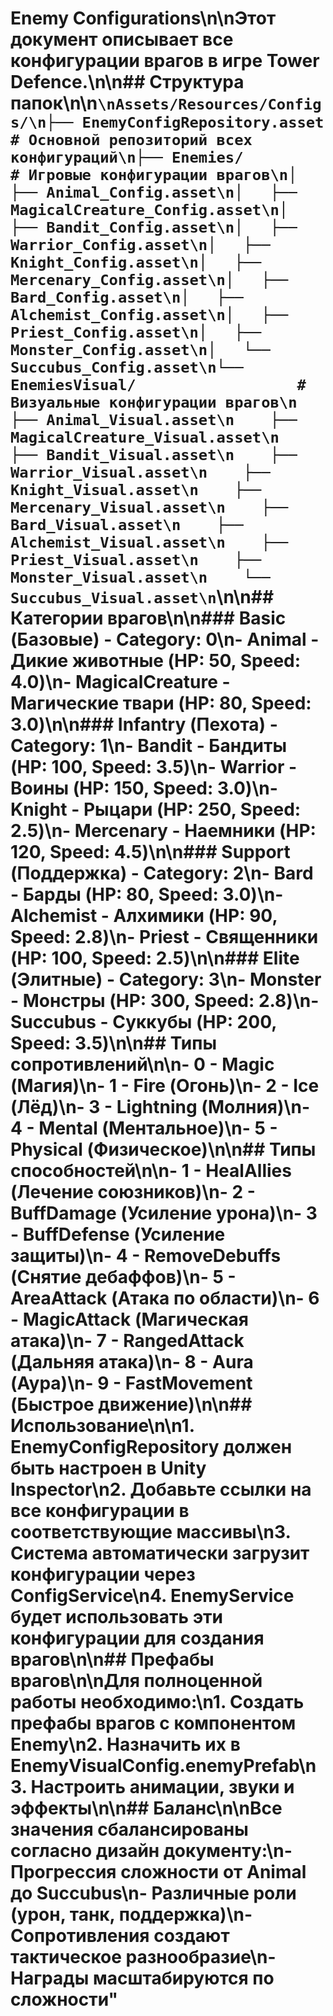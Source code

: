 # Enemy Configurations\n\nЭтот документ описывает все конфигурации врагов в игре Tower Defence.\n\n## Структура папок\n\n```\nAssets/Resources/Configs/\n├── EnemyConfigRepository.asset     # Основной репозиторий всех конфигураций\n├── Enemies/                        # Игровые конфигурации врагов\n│   ├── Animal_Config.asset\n│   ├── MagicalCreature_Config.asset\n│   ├── Bandit_Config.asset\n│   ├── Warrior_Config.asset\n│   ├── Knight_Config.asset\n│   ├── Mercenary_Config.asset\n│   ├── Bard_Config.asset\n│   ├── Alchemist_Config.asset\n│   ├── Priest_Config.asset\n│   ├── Monster_Config.asset\n│   └── Succubus_Config.asset\n└── EnemiesVisual/                  # Визуальные конфигурации врагов\n    ├── Animal_Visual.asset\n    ├── MagicalCreature_Visual.asset\n    ├── Bandit_Visual.asset\n    ├── Warrior_Visual.asset\n    ├── Knight_Visual.asset\n    ├── Mercenary_Visual.asset\n    ├── Bard_Visual.asset\n    ├── Alchemist_Visual.asset\n    ├── Priest_Visual.asset\n    ├── Monster_Visual.asset\n    └── Succubus_Visual.asset\n```\n\n## Категории врагов\n\n### **Basic (Базовые) - Category: 0**\n- **Animal** - Дикие животные (HP: 50, Speed: 4.0)\n- **MagicalCreature** - Магические твари (HP: 80, Speed: 3.0)\n\n### **Infantry (Пехота) - Category: 1**\n- **Bandit** - Бандиты (HP: 100, Speed: 3.5)\n- **Warrior** - Воины (HP: 150, Speed: 3.0)\n- **Knight** - Рыцари (HP: 250, Speed: 2.5)\n- **Mercenary** - Наемники (HP: 120, Speed: 4.5)\n\n### **Support (Поддержка) - Category: 2**\n- **Bard** - Барды (HP: 80, Speed: 3.0)\n- **Alchemist** - Алхимики (HP: 90, Speed: 2.8)\n- **Priest** - Священники (HP: 100, Speed: 2.5)\n\n### **Elite (Элитные) - Category: 3**\n- **Monster** - Монстры (HP: 300, Speed: 2.8)\n- **Succubus** - Суккубы (HP: 200, Speed: 3.5)\n\n## Типы сопротивлений\n\n- **0** - Magic (Магия)\n- **1** - Fire (Огонь)\n- **2** - Ice (Лёд)\n- **3** - Lightning (Молния)\n- **4** - Mental (Ментальное)\n- **5** - Physical (Физическое)\n\n## Типы способностей\n\n- **1** - HealAllies (Лечение союзников)\n- **2** - BuffDamage (Усиление урона)\n- **3** - BuffDefense (Усиление защиты)\n- **4** - RemoveDebuffs (Снятие дебаффов)\n- **5** - AreaAttack (Атака по области)\n- **6** - MagicAttack (Магическая атака)\n- **7** - RangedAttack (Дальняя атака)\n- **8** - Aura (Аура)\n- **9** - FastMovement (Быстрое движение)\n\n## Использование\n\n1. **EnemyConfigRepository** должен быть настроен в Unity Inspector\n2. Добавьте ссылки на все конфигурации в соответствующие массивы\n3. Система автоматически загрузит конфигурации через ConfigService\n4. EnemyService будет использовать эти конфигурации для создания врагов\n\n## Префабы врагов\n\nДля полноценной работы необходимо:\n1. Создать префабы врагов с компонентом Enemy\n2. Назначить их в EnemyVisualConfig.enemyPrefab\n3. Настроить анимации, звуки и эффекты\n\n## Баланс\n\nВсе значения сбалансированы согласно дизайн документу:\n- Прогрессия сложности от Animal до Succubus\n- Различные роли (урон, танк, поддержка)\n- Сопротивления создают тактическое разнообразие\n- Награды масштабируются по сложности"